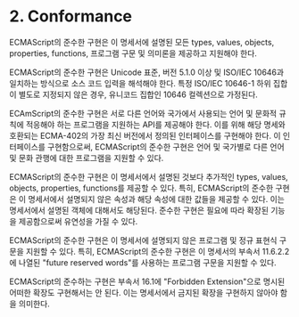 # 2. Conformance

ECMAScript의 준수한 구현은 이 명세서에 설명된 모든 types, values, objects, properties, functions, 프로그램 구문 및 의미론을 제공하고 지원해야 한다.

ECMAScript의 준수한 구현은 Unicode 표준, 버전 5.1.0 이상 및 ISO/IEC 10646과 일치하는 방식으로 소스 코드 입력을 해석해야 한다. 특정 ISO/IEC 10646-1 하위 집합이 별도로 지정되지 않은 경우, 유니코드 집합인 10646 컬렉션으로 가정된다.

ECAmScript의 준수한 구현은 서로 다른 언어와 국가에서 사용되는 언어 및 문화적 규칙에 적응해야 하는 프로그램을 지원하는 API를 제공해야 한다. 이를 위해 해당 명세와 호환되는 ECMA-402의 가장 최신 버전에서 정의된 인터페이스를 구현해야 한다. 이 인터페이스를 구현함으로써, ECMAScript의 준수한 구현은 언어 및 국가별로 다른 언어 및 문화 관행에 대한 프로그램을 지원할 수 있다.

ECMAScript의 준수한 구현은 이 명세서에서 설명된 것보다 추가적인 types, values, objects, properties, functions를 제공할 수 있다. 특히, ECMAScript의 준수한 구현은 이 명세서에서 설명되지 않은 속성과 해당 속성에 대한 값들을 제공할 수 있다. 이는 명세서에서 설명된 객체에 대해서도 해당된다. 준수한 구현은 필요에 따라 확장된 기능을 제공함으로써 유연성을 가질 수 있다.

ECMAScript의 준수한 구현은 이 명세서에 설명되지 않은 프로그램 및 정규 표현식 구문을 지원할 수 있다. 특히, ECMAScript의 준수한 구현은 이 명세서의 부속서 11.6.2.2에 나열된 "future reserved words"를 사용하는 프로그램 구문을 지원할 수 있다.

ECMAScript의 준수하는 구현은 부속서 16.1에 "Forbidden Extension"으로 명시된 어떠한 확장도 구현해서는 안 된다. 이는 명세서에서 금지된 확장을 구현하지 않아야 함을 의미한다.
